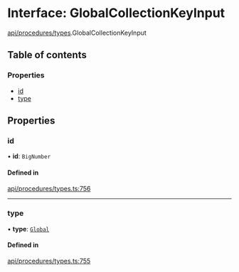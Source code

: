 # Interface: GlobalCollectionKeyInput

[api/procedures/types](../wiki/api.procedures.types).GlobalCollectionKeyInput

## Table of contents

### Properties

- [id](../wiki/api.procedures.types.GlobalCollectionKeyInput#id)
- [type](../wiki/api.procedures.types.GlobalCollectionKeyInput#type)

## Properties

### id

• **id**: `BigNumber`

#### Defined in

[api/procedures/types.ts:756](https://github.com/PolymeshAssociation/polymesh-sdk/blob/8a9e72221/src/api/procedures/types.ts#L756)

___

### type

• **type**: [`Global`](../wiki/api.entities.MetadataEntry.types.MetadataType#global)

#### Defined in

[api/procedures/types.ts:755](https://github.com/PolymeshAssociation/polymesh-sdk/blob/8a9e72221/src/api/procedures/types.ts#L755)
